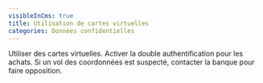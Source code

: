 ```yaml
---
visibleInCms: true
title: Utilisation de cartes virtuelles
categories: Données confidentielles
---
```

<!--StartFragment-->

Utiliser des cartes virtuelles. Activer la double authentification pour les achats. Si un vol des coordonnées est suspecté, contacter la banque pour faire opposition.

<!--EndFragment-->